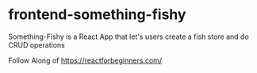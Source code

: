 # frontend-something-fishy

Something-Fishy is a React App that let's users create a fish store and do CRUD operations 

Follow Along of https://reactforbeginners.com/ 
